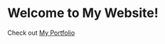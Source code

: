 <!DOCTYPE html>
<html lang="en">
<head>
    <meta charset="UTF-8">
    <meta name="viewport" content="width=device-width, initial-scale=1.0">
    <title>My Portfolio</title>
</head>
<body>
    <h1>Welcome to My Website!</h1>
    <p>Check out 
        <a href="https://bncmnky.github.io" target="_blank">My Portfolio</a>
    </p>
</body>
</html>
